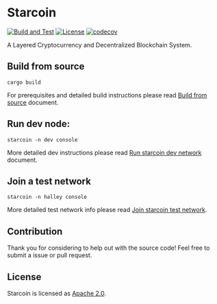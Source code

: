 # Starcoin

[![Build and Test](https://github.com/starcoinorg/starcoin/workflows/Build%20and%20Test/badge.svg)](https://github.com/starcoinorg/starcoin/actions?query=workflow%3A%22Build+and+Test%22+branch%3Amaster)
[![License](https://img.shields.io/badge/license-Apache-green.svg)](LICENSE)
[![codecov](https://codecov.io/gh/starcoinorg/starcoin/branch/master/graph/badge.svg)](https://codecov.io/gh/starcoinorg/starcoin)

A Layered Cryptocurrency and Decentralized Blockchain System.

## Build from source

```shell
cargo build 
```

For prerequisites and detailed build instructions please read [Build from source](http://developer.starcoin.org/en/build/) document.


## Run dev node:

```shell
starcoin -n dev console
```

More detailed dev instructions please read [Run starcoin dev network](http://developer.starcoin.org/en/runnetwork/) document.

## Join a test network

```shell
starcoin -n halley console
```

More detailed test network info please read [Join starcoin test network](http://developer.starcoin.org/en/runnetwork/).


## Contribution
Thank you for considering to help out with the source code! Feel free to submit a issue or pull request.

## License

Starcoin is licensed as [Apache 2.0](./LICENSE).
